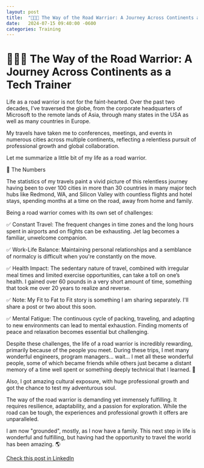 ```yaml
---
layout: post
title:  "🧑🏻‍💻 The Way of the Road Warrior: A Journey Across Continents as a Tech Trainer"
date:   2024-07-15 09:40:00 -0600
categories: Training
---
```


# 🧑🏻‍💻 The Way of the Road Warrior: A Journey Across Continents as a Tech Trainer 

Life as a road warrior is not for the faint-hearted. Over the past two decades, I’ve traversed the globe, from the corporate headquarters of Microsoft to the remote lands of Asia, through many states in the USA as well as many countries in Europe. 

My travels have taken me to conferences, meetings, and events in numerous cities across multiple continents, reflecting a relentless pursuit of professional growth and global collaboration.

Let me summarize a little bit of my life as a road warrior. 

🚀 The Numbers

The statistics of my travels paint a vivid picture of this relentless journey having been to over 100 cities in more than 30 countries in many major tech hubs like Redmond, WA, and Silicon Valley with countless flights and hotel stays, spending months at a time on the road, away from home and family. 

Being a road warrior comes with its own set of challenges:

✅ Constant Travel: The frequent changes in time zones and the long hours spent in airports and on flights can be exhausting. Jet lag becomes a familiar, unwelcome companion. 

✅ Work-Life Balance: Maintaining personal relationships and a semblance of normalcy is difficult when you're constantly on the move.  

✅ Health Impact: The sedentary nature of travel, combined with irregular meal times and limited exercise opportunities, can take a toll on one’s health. I gained over 60 pounds in a very short amount of time, something that took me over 20 years to realize and reverse. 

✅ Note: My Fit to Fat to Fit story is something I am sharing separately. I'll share a post or two about this soon.

✅ Mental Fatigue: The continuous cycle of packing, traveling, and adapting to new environments can lead to mental exhaustion. Finding moments of peace and relaxation becomes essential but challenging.

Despite these challenges, the life of a road warrior is incredibly rewarding, primarily because of the people you meet. During these trips, I met many wonderful engineers, program managers... wait... I met all these wonderful people, some of which became friends while others just became a distant memory of a time well spent or something deeply technical that I learned. 🚀

Also, I got amazing cultural exposure, with huge professional growth and got the chance to test my adventurous soul. 

The way of the road warrior is demanding yet immensely fulfilling. It requires resilience, adaptability, and a passion for exploration. While the road can be tough, the experiences and professional growth it offers are unparalleled. 

I am now "grounded", mostly, as I now have a family. This next step in life is wonderful and fulfilling, but having had the opportunity to travel the world has been amazing. 🌎

[Check this post in LinkedIn](https://www.linkedin.com/posts/xmorera_roadwarrior-trainer-ld-activity-7218610367021674497-rt7D?utm_source=share&utm_medium=member_desktop)